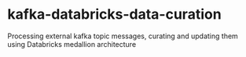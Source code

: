 # kafka-databricks-data-curation
Processing external kafka topic messages, curating and updating them using Databricks medallion architecture
